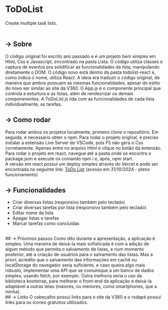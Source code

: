 # ToDoList
Create multiple task lists.
<br>
<br>
## -> Sobre
O código original foi escrito ano passado e é um projeto bem simples em Html, Css e Javascript, encontrado na pasta Lista. O código utiliza classes e captura de eventos pra solidificar as funcionalidades da lista, manipulando diretamente o DOM. O código novo está dentro da pasta todolist-react e, como indica o nome, utiliza React. A ideia era traduzir o código original, de maneira que ambos possuam as mesmas funcionalidades, apesar do estilo do novo ser similar ao site da V360. O App.js é o componente principal que controla a esturtura e as listas, além de rendezrizar os demais componenentes. A ToDoList.js lida com as funcionalidades de cada lista individualmente, as tarefas.
<br>
## -> Como rodar
Para rodar ambos os projetos localmente, primeiro clone o repositório. Em seguida, é necessário obter o npm. Para rodar o projeto original, é preciso instalar a extensão Live Server do VSCode, pois F5 não gera o Css corretamente. Apenas entre no arquivo Html e clique no botão da extensão. Para rodar o projeto em react, navegue até a pasta onde se encontra o package.json e execute os comando npm i e, após, npm start. <br>
A versão em react possui um deploy simples através do Vercel e pode ser encontrada no seguinte link: [ToDo List](https://to-do-list-v1-62lsl2b8t-marianas-projects-fcff59dd.vercel.app/) (acesso em 31/10/2024 - pleno funcionamento)<br>
## -> Funcionalidades
- Criar diversas listas (responsivo também pelo teclado)
- Criar diversas tarefas por lista (responsivo também pelo teclado)
- Editar nome da lista
- Apagar listas e tarefas
- Marcar tarefas como concluídas
<br>
## -> Próximos passos
Como dito durante a apresentação, a aplicação é simples. Uma maneira de deixá-la mais sofisticada é com a adição de algum método que permita o salvamento de listas, e num momento posterior, até a criação de usuários para o salvamento das listas. Mas a priori, acredito que o salvamento das informações em cachê ou localStorage do navegador seria suficiente, e caso queira algo mais robusto, implementar uma API que se comuinique a um banco de dados simples, usando fetch, por exemplo. Outra melhoria seria o uso da biblioteca bootstrap, para melhorar o front-end da aplicação e deixá-la adaptável a outras telas (maiores, ou menores, como smartphones, que a minha).
<br>
## -> Links
O cabeçalho possui links para o site da V360 e o rodapé possui links para os ícones gratuitos utilizados.
